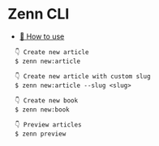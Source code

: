 # Zenn CLI

* [📘 How to use](https://zenn.dev/zenn/articles/zenn-cli-guide)

```
  👇 Create new article
  $ zenn new:article

  👇 Create new article with custom slug
  $ zenn new:article --slug <slug>

  👇 Create new book
  $ zenn new:book

  👇 Preview articles
  $ zenn preview
```

